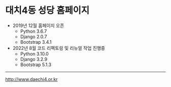 # 대치4동 성당 홈페이지

* 2019년 12월 홈페이지 오픈
  * Python 3.6.7
  * Django 2.0.7
  * Bootstrap 3.4.1
* 2022년 8월 코드 리펙토링 및 리뉴얼 작업 진행중
  * Python 3.10.0
  * Django 3.2.9
  * Bootstrap 5.1.3
---
<http://www.daechi4.or.kr>